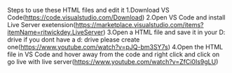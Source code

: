 Steps to use these HTML files and edit it
1.Download VS Code(https://code.visualstudio.com/Download)
2.Open VS Code and install Live Server exetension(https://marketplace.visualstudio.com/items?itemName=ritwickdey.LiveServer)
3.Open a HTML file and save it in your D: drive if you dont have a d: drive please create one(https://www.youtube.com/watch?v=pJQ-bm3SY7s)
4.Open the HTML file in VS Code and hover away from the code and right click and click on go live with live server(https://www.youtube.com/watch?v=ZfCi0Is9gLU)
